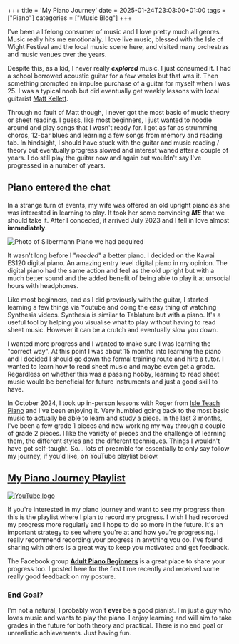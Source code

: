 +++
title = 'My Piano Journey'
date = 2025-01-24T23:03:00+01:00
tags = ["Piano"]
categories = ["Music Blog"]
+++

I've been a lifelong consumer of music and I love pretty much all genres. Music really hits me emotionally. 
I love live music, blessed with the Isle of Wight Festival and the local music scene here, and visited many orchestras and music venues over the years.

Despite this, as a kid, I never really ___explored___ music. I just consumed it. I had a school borrowed acoustic guitar for a few weeks but that was it.
Then something prompted an impulse purchase of a guitar for myself when I was 25. I was a typical noob but did eventually get weekly lessons with local guitarist [Matt Kellett](http://www.mattkellett.com/mattkellett/biography.html). 

Through no fault of Matt though, I never got the most basic of music theory or sheet reading. 
I guess, like most beginners, I just wanted to noodle around and play songs that I wasn't ready for. 
I got as far as strumming chords, 12-bar blues and learning a few songs from memory and reading tab. 
In hindsight, I should have stuck with the guitar and music reading / theory but eventually progress slowed and interest waned after a couple of years. I do still play the guitar now and again but wouldn't say I've progressed in a number of years.

## Piano entered the chat
In a strange turn of events, my wife was offered an old upright piano as she was interested in learning to play. It took her some convincing ***ME*** that we should take it.
After I conceded, it arrived July 2023 and I fell in love almost **immediately**.

![Photo of Silbermann Piano we had acquired](/images/our-silbermann-piano.jpg)

It wasn't long before I "_needed_" a better piano. I decided on the Kawai ES120 digital piano. An amazing entry level digital piano in my opinion. The digital piano had the same action and feel as the old upright but with a much better sound and the added benefit of being able to play it at unsocial hours with headphones.

Like most beginners, and as I did previously with the guitar, I started learning a few things via Youtube and doing the easy thing of watching Synthesia videos.
Synthesia is similar to Tablature but with a piano. It's a useful tool by helping you visualise what to play without having to read sheet music. However it can be a crutch and eventually slow you down.

I wanted more progress and I wanted to make sure I was learning the "correct way". At this point I was about 15 months into learning the piano and I decided I should go down the formal training route and hire a tutor. I wanted to learn how to read sheet music and maybe even get a grade. Regardless on whether this was a passing hobby, learning to read sheet music would be beneficial for future instruments and just a good skill to have.

In October 2024, I took up in-person lessons with Roger from [Isle Teach Piano](https://isleteachpiano.co.uk/) and I've been enjoying it. Very humbled going back to the most basic music to actually be able to learn and study a piece. In the last 3 months, I've been a few grade 1 pieces and now working my way through a couple of grade 2 pieces. I like the variety of pieces and the challenge of learning them, the different styles and the different techniques. Things I wouldn't have got self-taught. So... lots of preamble for essentially to only say follow my journey, if you'd like, on YouTube playlist below.

## [My Piano Journey Playlist](https://www.youtube.com/playlist?list=PLboNyaCNE0vgtUk_j4TumMuSeGM5ALdSC)
[![YouTube logo](/images/youtube.png)](https://www.youtube.com/playlist?list=PLboNyaCNE0vgtUk_j4TumMuSeGM5ALdSC)

If you're interested in my piano journey and want to see my progress then this is the playlist where I plan to record my progress.
I wish I had recorded my progress more regularly and I hope to do so more in the future. It's an important strategy to see where you're at and how you're progressing.
I really recommend recording your progress in anything you do. I've found sharing with others is a great way to keep you motivated and get feedback.

The Facebook group [**Adult Piano Beginners**](https://www.facebook.com/groups/1114361552240767) is a great place to share your progress too. 
I posted here for the first time recently and received some really good feedback on my posture.

### End Goal?
I'm not a natural, I probably won't **ever** be a good pianist. I'm just a guy who loves music and wants to play the piano. I enjoy learning and will aim to take grades in the future for both theory and practical. There is no end goal or unrealistic achievements. Just having fun.
